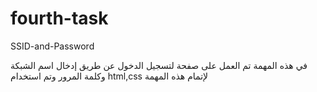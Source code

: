 # fourth-task
SSID-and-Password

في هذه المهمة تم العمل على صفحة لتسجيل الدخول عن طريق إدخال اسم الشبكة وكلمة المرور
وتم استخدام html,css 
لإتمام هذه المهمة 
